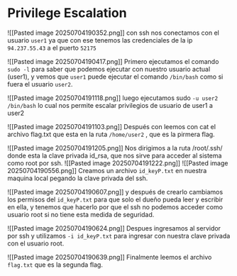 # Privilege Escalation
![[Pasted image 20250704190352.png]]
con ssh nos conectamos con el usuario `user1` ya que con ese tenemos las credenciales de la ip `94.237.55.43` a el puerto `52175`

![[Pasted image 20250704190417.png]]
Primero ejecutamos el comando `sudo -l` para saber que podemos ejecutar con nuestro usuario actual (user1), y  vemos que `user1` puede ejecutar el comando `/bin/bash` como si fuera el usuario `user2`.

![[Pasted image 20250704191118.png]]
luego ejecutamos sudo `-u user2 /bin/bash` lo cual nos permite escalar privilegios de usuario de user1 a user2

![[Pasted image 20250704191103.png]]
Después con leemos con cat el archivo flag.txt que esta en la ruta `/home/user2` , que es la pirmera flag.

![[Pasted image 20250704191205.png]]
Nos dirigimos a la ruta /root/.ssh/ donde esta la clave privada id_rsa, que nos sirve para acceder al sistema como root por ssh.
![[Pasted image 20250704191222.png]]
![[Pasted image 20250704190556.png]]
Creamos un archivo `id_keyP.txt` en nuestra maquina local pegando la clave privada del ssh.

![[Pasted image 20250704190607.png]]
y después de crearlo cambiamos los permisos del `id_keyP.txt` para que solo el dueño pueda leer y escribir en ella, y tenemos que hacerlo por que el ssh no podemos acceder como usuario root si no tiene esta medida de seguridad.


![[Pasted image 20250704190624.png]]
Despues ingresamos al servidor por ssh y utilizamos `-i id_keyP.txt` para ingresar con nuestra clave privada con el usuario root.


![[Pasted image 20250704190639.png]]
Finalmente leemos el archivo `flag.txt` que es la segunda flag.